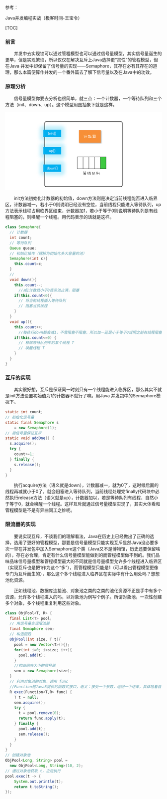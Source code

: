 参考：

Java并发编程实战（极客时间-王宝令）

[TOC]

### 前言

&emsp;&emsp;并发中去实现锁可以通过管程模型也可以通过信号量模型，其实信号量诞生的更早，但是实现繁琐，所以仅仅在解决互斥上Java选择更“灵性”的管程模型，但在Java 并发中却保留了信号量的实现——Semaphore，其存在必有其存在的道理，那么本篇便算作并发的一个番外篇去了解下信号量以及在Java中的功效。



### 原理分析

&emsp;&emsp;信号量模型你要去分析也很简单，就三点：一个计数器，一个等待队列和三个方法（init、down、up）。这个模型用图抽象下就是这样。

![](https://raw.githubusercontent.com/jlbluluai/notesOfXyz/master/img/core/bingfa003.png)

&emsp;&emsp;init方法初始化计数器的初始值，down方法则是决定当前线程能否进入临界区，计数器减一，若小于0则说明已经没有空位，当前线程只能进入等待队列，up方法表示线程占用临界区结束，计数器加1，若小于等于0则说明等待队列是有线程阻塞的，则唤醒一个线程。用代码表示的话就是这样。

```java
class Semaphore{
  // 计数器
  int count;
  // 等待队列
  Queue queue;
  // 初始化操作（理解为初始化多大容量的池）
  Semaphore(int c){
    this.count=c;
  }
  // 
  void down(){
    this.count--;
      //减1计数就小于0表示池占满，阻塞
    if(this.count<0){
      // 将当前线程插入等待队列
      // 阻塞当前线程
    }
  }
  void up(){
    this.count++;
      //每执行down都会减1，不管阻塞不阻塞，所以加一还是小于等于0说明之前有线程阻塞，唤醒。
    if(this.count<=0) {
      // 移除等待队列中的某个线程 T
      // 唤醒线程 T
    }
  }
}
```



### 互斥的实现

&emsp;&emsp;其实很好想，互斥是保证同一时刻只有一个线程能进入临界区，那么其实不就是init方法设置初始值为1的计数器不就行了嘛。用Java 并发包中的Semaphore模拟下。

```java
static int count;
// 初始化信号量
static final Semaphore s 
    = new Semaphore(1);
// 用信号量保证互斥    
static void addOne() {
  s.acquire();
  try {
    count+=1;
  } finally {
    s.release();
  }
}
```

&emsp;&emsp;执行acquire方法（语义就是down），计数器减一，就为0了，这时候后面的线程再减就小于0了，就会阻塞进入等待队列，当前线程处理完finally代码块中必然执行release方法（语义就是up），计数器加以，若是等待队列有线程，自然小于等于0，就会唤醒一个线程。这样互斥就通过信号量模型实现了，其实大体看和管程模型是不是有异曲同工之妙呢。



### 限流器的实现

&emsp;&emsp;要说实现互斥，不谈我们的理解看法，Java在历史上已经做出了正确的选择，选用了更好的管程模型，那要是信号量模型只能实现互斥显然Java没必要多次一举在并发包中加入Semaphore这个类（Java又不是博物馆，历史还要保留啥的），存在必合理，肯定有什么信号量模型能做到的而管程模型做不到的。我们品味品味信号量模型和管程模型最大的不同就是信号量模型允许多个线程进入临界区（实现互斥也是把1作为这个“多”），而管程模型只能是1（可以看出管程模型更像专门为互斥而生的），那么这个多个线程进入临界区在实际中有什么用处吗？想想池化资源。

&emsp;&emsp;正如线程池、数据库连接池、对象池之类的之类的池化资源不正是手中有多个资源，允许多个线程进入的吗，以对象池为例写个例子。所谓对象池，一次性创建多个对象，多个线程重复利用这些对象。

```java
class ObjPool<T, R> {
  final List<T> pool;
  // 用信号量实现限流器
  final Semaphore sem;
  // 构造函数
  ObjPool(int size, T t){
    pool = new Vector<T>(){};
    for(int i=0; i<size; i++){
      pool.add(t);
    }
    //构造同等大小的信号器
    sem = new Semaphore(size);
  }
  // 利用对象池的对象，调用 func
  //Function是Java8提供的函数式接口，语义：接受一个参数，返回一个结果，具体啥看自己需求，
  R exec(Function<T,R> func) {
    T t = null;
    sem.acquire();
    try {
      t = pool.remove(0);
      return func.apply(t);
    } finally {
      pool.add(t);
      sem.release();
    }
  }
}
// 创建对象池
ObjPool<Long, String> pool = 
  new ObjPool<Long, String>(10, 2);
// 通过对象池获取 t，之后执行  
pool.exec(t -> {
    System.out.println(t);
    return t.toString();
});
```


